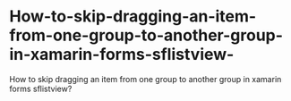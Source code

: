# How-to-skip-dragging-an-item-from-one-group-to-another-group-in-xamarin-forms-sflistview-
How to skip dragging an item from one group to another group in xamarin forms sflistview?

